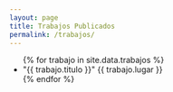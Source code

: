 ```yaml
---
layout: page
title: Trabajos Publicados
permalink: /trabajos/
---
```



<ul>
{% for trabajo in site.data.trabajos %}
  <li>
    "{{ trabajo.titulo }}" {{ trabajo.lugar }}
    <a href="/descargas/trabajos/{{ trabajo.archivo }}"><i class="icon-file-pdf"></i></a>
  </li>
{% endfor %}
</ul>

